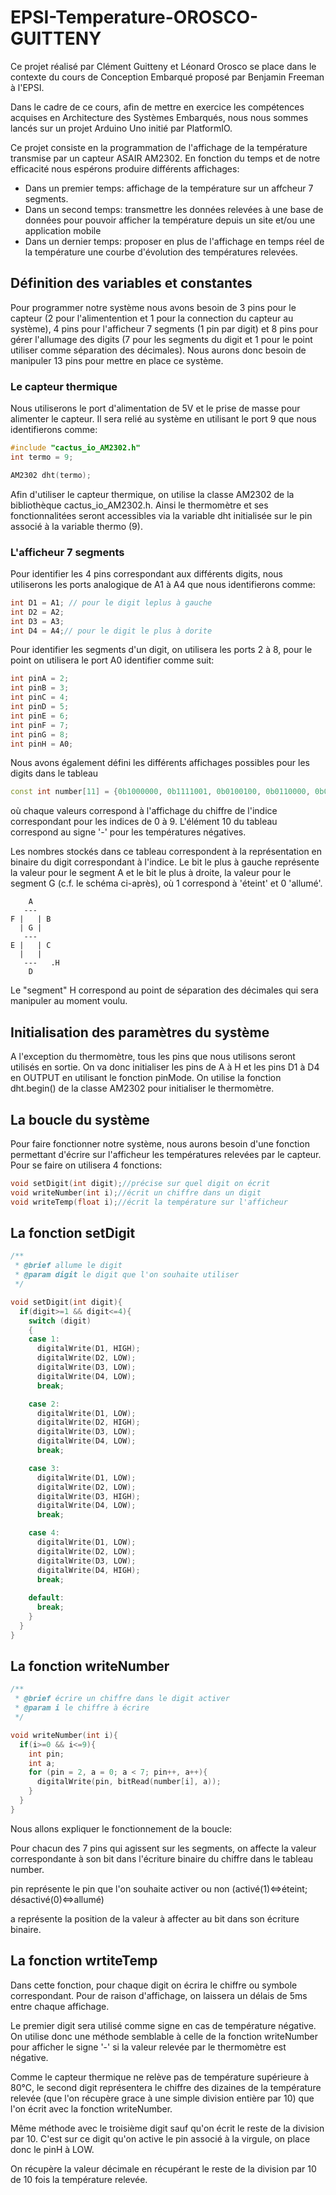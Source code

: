# EPSI-Temperature-OROSCO-GUITTENY

Ce projet réalisé par Clément Guitteny et Léonard Orosco se place dans le contexte du cours de Conception Embarqué proposé par Benjamin Freeman à l'EPSI.

Dans le cadre de ce cours, afin de mettre en exercice les compétences acquises en Architecture des Systèmes Embarqués, nous nous sommes lancés sur un projet Arduino Uno initié par PlatformIO.

Ce projet consiste en la programmation de l'affichage de la température transmise par un capteur ASAIR AM2302. En fonction du temps et de notre efficacité nous espérons produire différents affichages:
* Dans un premier temps: affichage de la température sur un affcheur 7 segments.
* Dans un second temps: transmettre les données relevées à une base de données pour pouvoir afficher la température depuis un site et/ou une application mobile
* Dans un dernier temps: proposer en plus de l'affichage en temps réel de la température une courbe d'évolution des températures relevées.

## Définition des variables et constantes

Pour programmer notre système nous avons besoin de 3 pins pour le capteur (2 pour l'alimentention et 1 pour la connection du capteur au système), 4 pins pour l'afficheur 7 segments (1 pin par digit) et 8 pins pour gérer l'allumage des digits (7 pour les segments du digit et 1 pour le point utiliser comme séparation des décimales).
Nous aurons donc besoin de manipuler 13 pins pour mettre en place ce système.

### Le capteur thermique
Nous utiliserons le port d'alimentation de 5V et le prise de masse pour alimenter le capteur. Il sera relié au système en utilisant le port 9 que nous identifierons comme:
```C++
#include "cactus_io_AM2302.h"
int termo = 9;

AM2302 dht(termo);
```
Afin d'utiliser le capteur thermique, on utilise la classe AM2302 de la bibliothèque cactus_io_AM2302.h. Ainsi le thermomètre et ses fonctionnalitées seront accessibles via la variable dht initialisée sur le pin associé à la variable thermo (9).

### L'afficheur 7 segments
Pour identifier les 4 pins correspondant aux différents digits, nous utiliserons les ports analogique de A1 à A4 que nous identifierons comme:
```C++
int D1 = A1; // pour le digit leplus à gauche
int D2 = A2;
int D3 = A3;
int D4 = A4;// pour le digit le plus à dorite
```
Pour identifier les segments d'un digit, on utilisera les ports 2 à 8, pour le point on utilisera le port A0 identifier comme suit:
```C++
int pinA = 2;
int pinB = 3;
int pinC = 4;
int pinD = 5;
int pinE = 6;
int pinF = 7;
int pinG = 8;
int pinH = A0;
```
Nous avons également défini les différents affichages possibles pour les digits dans le tableau
```C++
const int number[11] = {0b1000000, 0b1111001, 0b0100100, 0b0110000, 0b0011001, 0b0010010, 0b0000010, 0b1111000, 0b0000000, 0b0010000, 0b0111111};
```
où chaque valeurs correspond à l'affichage du chiffre de l'indice correspondant pour les indices de 0 à 9. L'élément 10 du tableau correspond au signe '-' pour les températures négatives.

Les nombres stockés dans ce tableau correspondent à la représentation en binaire du digit correspondant à l'indice. Le bit le plus à gauche représente la valeur pour le segment A et le bit le plus à droite, la valeur pour le segment G (c.f. le schéma ci-après), où 1 correspond à 'éteint' et 0 'allumé'.

```
    A
   ---
F |   | B
  | G |
   ---
E |   | C
  |   |
   ---   .H
    D
```
Le "segment" H correspond au point de séparation des décimales qui sera manipuler au moment voulu.
## Initialisation des paramètres du système

A l'exception du thermomètre, tous les pins que nous utilisons seront utilisés en sortie. On va donc initialiser les pins de A à H et les pins D1 à D4 en OUTPUT en utilisant le fonction pinMode.
On utilise la fonction dht.begin() de la classe AM2302 pour initialiser le thermomètre.
## La boucle du système

Pour faire fonctionner notre système, nous aurons besoin d'une fonction permettant d'écrire sur l'afficheur les températures relevées par le capteur. Pour se faire on utilisera 4 fonctions:

```C++
void setDigit(int digit);//précise sur quel digit on écrit
void writeNumber(int i);//écrit un chiffre dans un digit
void writeTemp(float i);//écrit la température sur l'afficheur
```
## La fonction setDigit


```C++
/**
 * @brief allume le digit
 * @param digit le digit que l'on souhaite utiliser
 */

void setDigit(int digit){
  if(digit>=1 && digit<=4){
    switch (digit)
    {
    case 1:
      digitalWrite(D1, HIGH);
      digitalWrite(D2, LOW);
      digitalWrite(D3, LOW);
      digitalWrite(D4, LOW);
      break;

    case 2:
      digitalWrite(D1, LOW);
      digitalWrite(D2, HIGH);
      digitalWrite(D3, LOW);
      digitalWrite(D4, LOW);
      break;

    case 3:
      digitalWrite(D1, LOW);
      digitalWrite(D2, LOW);
      digitalWrite(D3, HIGH);
      digitalWrite(D4, LOW);
      break;

    case 4:
      digitalWrite(D1, LOW);
      digitalWrite(D2, LOW);
      digitalWrite(D3, LOW);
      digitalWrite(D4, HIGH);
      break;
    
    default:
      break;
    }
  }
}
```
## La fonction writeNumber

```C++
/**
 * @brief écrire un chiffre dans le digit activer
 * @param i le chiffre à écrire
 */

void writeNumber(int i){
  if(i>=0 && i<=9){
    int pin;
    int a;
    for (pin = 2, a = 0; a < 7; pin++, a++){
      digitalWrite(pin, bitRead(number[i], a));
    }
  }
}
```
Nous allons expliquer le fonctionnement de la boucle:

Pour chacun des 7 pins qui agissent sur les segments, on affecte la valeur correspondante à son bit dans l'écriture binaire du chiffre dans le tableau number.

pin représente le pin que l'on souhaite activer ou non (activé(1)<=>éteint; désactivé(0)<=>allumé)

a représente la position de la valeur à affecter au bit dans son écriture binaire.
## La fonction wrtiteTemp

Dans cette fonction, pour chaque digit on écrira le chiffre ou symbole correspondant. Pour de raison d'affichage, on laissera un délais de 5ms entre chaque affichage.

Le premier digit sera utilisé comme signe en cas de température négative. On utilise donc une méthode semblable à celle de la fonction writeNumber pour afficher le signe '-' si la valeur relevée par le thermomètre est négative.

Comme le capteur thermique ne relève pas de température supérieure à 80°C, le second digit représentera le chiffre des dizaines de la température relevée (que l'on récupère grace à une simple division entière par 10) que l'on écrit avec la fonction writeNumber.

Même méthode avec le troisième digit sauf qu'on écrit le reste de la division par 10. C'est sur ce digit qu'on active le pin associé à la virgule, on place donc le pinH à LOW.

On récupère la valeur décimale en récupérant le reste de la division par 10 de 10 fois la température relevée.
